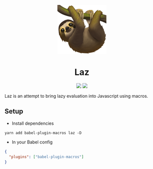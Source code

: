 <p align="center">
  <img src="./sloth.png">
</p>

<h1 align="center">Laz</h1>

<p align="center">
  <a href="https://github.com/kentcdodds/babel-plugin-macros"><img src="https://img.shields.io/badge/babel--macro-%F0%9F%8E%A3-f5da55.svg?style=flat-square"></a>
  <img src="https://img.shields.io/badge/experimental-%F0%9F%A7%AA-lightgray.svg?style=flat-square">
</p>

Laz is an attempt to bring lazy evaluation into Javascript using macros.

## Setup

- Install dependencies

```shell
yarn add babel-plugin-macros laz -D
```

- In your Babel config

```json
{
  "plugins": ["babel-plugin-macros"]
}
```
